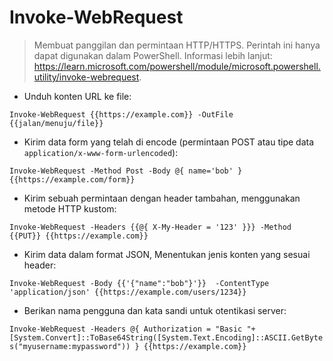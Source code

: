 # Invoke-WebRequest

> Membuat panggilan dan permintaan HTTP/HTTPS.
> Perintah ini hanya dapat digunakan dalam PowerShell.
> Informasi lebih lanjut: <https://learn.microsoft.com/powershell/module/microsoft.powershell.utility/invoke-webrequest>.

- Unduh konten URL ke file:

`Invoke-WebRequest {{https://example.com}} -OutFile {{jalan/menuju/file}}`

- Kirim data form yang telah di encode (permintaan POST atau tipe data `application/x-www-form-urlencoded`):

`Invoke-WebRequest -Method Post -Body @{ name='bob' } {{https://example.com/form}}`

- Kirim sebuah permintaan dengan header tambahan, menggunakan metode HTTP kustom:

`Invoke-WebRequest -Headers {{@{ X-My-Header = '123' }}} -Method {{PUT}} {{https://example.com}}`

- Kirim data dalam format JSON, Menentukan jenis konten yang sesuai header:

`Invoke-WebRequest -Body {{'{"name":"bob"}'}}  -ContentType 'application/json' {{https://example.com/users/1234}}`

- Berikan nama pengguna dan kata sandi untuk otentikasi server:

`Invoke-WebRequest -Headers @{ Authorization = "Basic "+ [System.Convert]::ToBase64String([System.Text.Encoding]::ASCII.GetBytes("myusername:mypassword")) } {{https://example.com}}`
